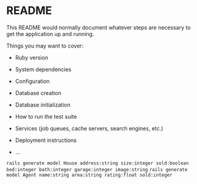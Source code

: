 # README

This README would normally document whatever steps are necessary to get the
application up and running.

Things you may want to cover:

* Ruby version

* System dependencies

* Configuration

* Database creation

* Database initialization

* How to run the test suite

* Services (job queues, cache servers, search engines, etc.)

* Deployment instructions

* ...

`rails generate model House address:string size:integer sold:boolean bed:integer bath:integer garage:integer image:string`
`rails generate model Agent name:string area:string rating:float sold:integer`
